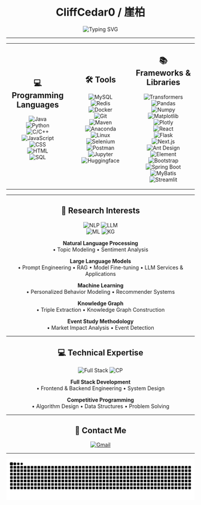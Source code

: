 <div align="center">
  <h1 align="center">CliffCedar0 / 崖柏</h1>
  
  <p align="center">
    <img src="https://readme-typing-svg.herokuapp.com?font=Fira+Code&pause=1000&color=2AA889&center=true&vCenter=true&width=435&lines=Student+%40+XMUT;Collaborative+Communicator;New+Technology+Enthusiast;Self-Motivated+Problem+Solver;NLP Researcher;Full+Stack+Developer;Competitive+Programmer" alt="Typing SVG" />
  </p>

  <hr />

  <table>
    <tr>
      <td width="33%" align="center">
        <h2 align="center">💻 Programming Languages</h2>
        <p align="center">
          <img src="https://img.shields.io/badge/Java-007396?style=for-the-badge&logo=java&logoColor=white" alt="Java" /><br>
          <img src="https://img.shields.io/badge/Python-3776AB?style=for-the-badge&logo=python&logoColor=white" alt="Python" /><br>
          <img src="https://img.shields.io/badge/C%2FC%2B%2B-00599C?style=for-the-badge&logo=c%2B%2B&logoColor=white" alt="C/C++" /><br>
          <img src="https://img.shields.io/badge/JavaScript-007ACC?style=for-the-badge&logo=javascript&logoColor=white" alt="JavaScript" /><br>
          <img src="https://img.shields.io/badge/CSS-1572B6?style=for-the-badge&logo=css3&logoColor=white" alt="CSS" /><br>
          <img src="https://img.shields.io/badge/HTML-E34F26?style=for-the-badge&logo=html5&logoColor=white" alt="HTML" /><br>
          <img src="https://img.shields.io/badge/SQL-4479A1?style=for-the-badge&logo=mysql&logoColor=white" alt="SQL" />
        </p>
      </td>
      <td width="33%" align="center">
        <h2 align="center">🛠️ Tools</h2>
        <p align="center">
          <img src="https://img.shields.io/badge/MySQL-4479A1?style=for-the-badge&logo=mysql&logoColor=white" alt="MySQL" /><br>
          <img src="https://img.shields.io/badge/Redis-007ACC?style=for-the-badge&logo=redis&logoColor=white" alt="Redis" /><br>
          <img src="https://img.shields.io/badge/Docker-2496ED?style=for-the-badge&logo=docker&logoColor=white" alt="Docker" /><br>
          <img src="https://img.shields.io/badge/Git-007ACC?style=for-the-badge&logo=git&logoColor=white" alt="Git" /><br>
          <img src="https://img.shields.io/badge/Maven-007ACC?style=for-the-badge&logo=apache-maven&logoColor=white" alt="Maven" /><br>
          <img src="https://img.shields.io/badge/Anaconda-007ACC?style=for-the-badge&logo=anaconda&logoColor=white" alt="Anaconda" /><br>
          <img src="https://img.shields.io/badge/Linux-007ACC?style=for-the-badge&logo=linux&logoColor=white" alt="Linux" /><br>
          <img src="https://img.shields.io/badge/Selenium-007ACC?style=for-the-badge&logo=selenium&logoColor=white" alt="Selenium" /><br>
          <img src="https://img.shields.io/badge/Postman-FF6C37?style=for-the-badge&logo=postman&logoColor=white" alt="Postman" /><br>
          <img src="https://img.shields.io/badge/Jupyter-007ACC?style=for-the-badge&logo=jupyter&logoColor=white" alt="Jupyter" /><br>
          <img src="https://img.shields.io/badge/Huggingface-007ACC?style=for-the-badge&logo=huggingface&logoColor=white" alt="Huggingface" />
        </p>
      </td>
      <td width="33%" align="center">
        <h2 align="center">📚 Frameworks & Libraries</h2>
        <p align="center">
          <img src="https://img.shields.io/badge/Transformers-007ACC?style=for-the-badge&logo=huggingface&logoColor=white" alt="Transformers" /><br>
          <img src="https://img.shields.io/badge/Pandas-150458?style=for-the-badge&logo=pandas&logoColor=white" alt="Pandas" /><br>
          <img src="https://img.shields.io/badge/Numpy-013243?style=for-the-badge&logo=numpy&logoColor=white" alt="Numpy" /><br>
          <img src="https://img.shields.io/badge/Matplotlib-11557C?style=for-the-badge&logo=matplotlib&logoColor=white" alt="Matplotlib" /><br>
          <img src="https://img.shields.io/badge/Plotly-3F4F75?style=for-the-badge&logo=plotly&logoColor=white" alt="Plotly" /><br>
          <img src="https://img.shields.io/badge/React-61DAFB?style=for-the-badge&logo=react&logoColor=black" alt="React" /><br>
          <img src="https://img.shields.io/badge/Flask-000000?style=for-the-badge&logo=flask&logoColor=white" alt="Flask" /><br>
          <img src="https://img.shields.io/badge/Next.js-000000?style=for-the-badge&logo=next.js&logoColor=white" alt="Next.js" /><br>
          <img src="https://img.shields.io/badge/Ant%20Design-0170FE?style=for-the-badge&logo=ant-design&logoColor=white" alt="Ant Design" /><br>
          <img src="https://img.shields.io/badge/Element-409EFF?style=for-the-badge&logo=element&logoColor=white" alt="Element" /><br>
          <img src="https://img.shields.io/badge/Bootstrap-7952B3?style=for-the-badge&logo=bootstrap&logoColor=white" alt="Bootstrap" /><br>
          <img src="https://img.shields.io/badge/Spring%20Boot-6DB33F?style=for-the-badge&logo=spring-boot&logoColor=white" alt="Spring Boot" /><br>
          <img src="https://img.shields.io/badge/MyBatis-000000?style=for-the-badge&logo=mybatis&logoColor=white" alt="MyBatis" /><br>
          <img src="https://img.shields.io/badge/Stream-0084FF?style=for-the-badge&logo=streamlit&logoColor=white" alt="Streamlit" />
        </p>
      </td>
    </tr>
  </table>

  <hr />

  <h2 align="center">🔬 Research Interests</h2>
  
  <p align="center">
    <img src="https://img.shields.io/badge/Natural%20Language%20Processing-007ACC?style=for-the-badge&logo=openai&logoColor=white" alt="NLP" />
    <img src="https://img.shields.io/badge/Large%20Language%20Models-007ACC?style=for-the-badge&logo=openai&logoColor=white" alt="LLM" /><br>
    <img src="https://img.shields.io/badge/Machine%20Learning-007ACC?style=for-the-badge&logo=scikit-learn&logoColor=white" alt="ML" />
    <img src="https://img.shields.io/badge/Knowledge%20Graph-007ACC?style=for-the-badge&logo=neo4j&logoColor=white" alt="KG" />
  </p>

  <p align="center">
    <strong>Natural Language Processing</strong><br>
    • Topic Modeling • Sentiment Analysis
  </p>

  <p align="center">
    <strong>Large Language Models</strong><br>
    • Prompt Engineering • RAG • Model Fine-tuning • LLM Services & Applications
  </p>

  <p align="center">
    <strong>Machine Learning</strong><br>
    • Personalized Behavior Modeling • Recommender Systems
  </p>

  <p align="center">
    <strong>Knowledge Graph</strong><br>
    • Triple Extraction • Knowledge Graph Construction
  </p>

  <p align="center">
    <strong>Event Study Methodology</strong><br>
    • Market Impact Analysis • Event Detection
  </p>

  <hr />

  <h2 align="center">💻 Technical Expertise</h2>

  <p align="center">
    <img src="https://img.shields.io/badge/Full%20Stack-007ACC?style=for-the-badge&logo=fullstack&logoColor=white" alt="Full Stack" />
    <img src="https://img.shields.io/badge/Competitive%20Programming-007ACC?style=for-the-badge&logo=leetcode&logoColor=white" alt="CP" />
  </p>

  <p align="center">
    <strong>Full Stack Development</strong><br>
    • Frontend & Backend Engineering • System Design
  </p>

  <p align="center">
    <strong>Competitive Programming</strong><br>
    • Algorithm Design • Data Structures • Problem Solving
  </p>

  <hr />

  <h2 align="center">📧 Contact Me</h2>

  <p align="center">
    <a href="mailto:cliffcedar0@gmail.com">
      <img src="https://img.shields.io/badge/Gmail-D14836?style=for-the-badge&logo=gmail&logoColor=white" alt="Gmail" />
    </a>
  </p>

  <hr />

  <picture>
    <source
      media="(prefers-color-scheme: dark)"
      srcset="https://raw.githubusercontent.com/icecliffs/icecliffs/output/github-contribution-grid-snake.svg"
    />
    <source
      media="(prefers-color-scheme: light)"
      srcset="https://raw.githubusercontent.com/icecliffs/icecliffs/output/github-contribution-grid-snake.svg"
    />
    <img
      alt="GitHub contribution grid snake animation"
      src="https://raw.githubusercontent.com/icecliffs/icecliffs/output/github-contribution-grid-snake.svg"
    />
  </picture>
</div>
